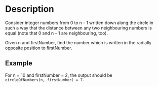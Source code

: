 # Description

Consider integer numbers from 0 to n - 1 written down along the circle in such a way that the distance between any two neighbouring numbers is equal (note that 0 and n - 1 are neighbouring, too).  

Given n and firstNumber, find the number which is written in the radially opposite position to firstNumber.  

## Example

For n = 10 and firstNumber = 2, the output should be  
`circleOfNumbers(n, firstNumber) = 7.`  

